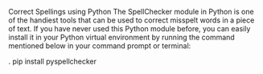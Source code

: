 Correct Spellings using Python
The SpellChecker module in Python is one of the handiest tools that can be used to correct misspelt words in a piece of text. If you have never used this Python module before, you can easily install it in your Python virtual environment by running the command mentioned below in your command prompt or terminal:

. pip install pyspellchecker
